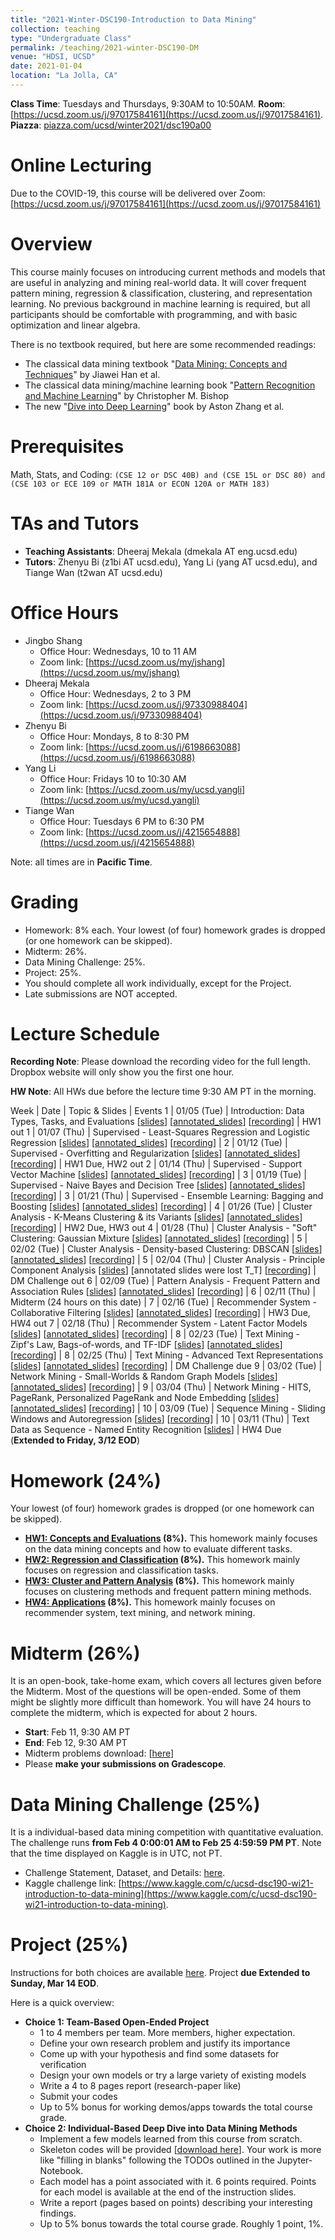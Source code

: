 ```yaml
---
title: "2021-Winter-DSC190-Introduction to Data Mining"
collection: teaching
type: "Undergraduate Class"
permalink: /teaching/2021-winter-DSC190-DM
venue: "HDSI, UCSD"
date: 2021-01-04
location: "La Jolla, CA"
---
```


**Class Time**: Tuesdays and Thursdays, 9:30AM to 10:50AM.  **Room**: [https://ucsd.zoom.us/j/97017584161](https://ucsd.zoom.us/j/97017584161).  **Piazza**: [piazza.com/ucsd/winter2021/dsc190a00](https://piazza.com/ucsd/winter2021/dsc190a00)


Online Lecturing
======

Due to the COVID-19, this course will be delivered over Zoom: [https://ucsd.zoom.us/j/97017584161](https://ucsd.zoom.us/j/97017584161)

Overview
======

This course mainly focuses on introducing current methods and models that are useful in analyzing and mining real-world data. It will cover frequent pattern mining, regression & classification, clustering, and representation learning. No previous background in machine learning is required, but all participants should be comfortable with programming, and with basic optimization and linear algebra. 

There is no textbook required, but here are some recommended readings:
- The classical data mining textbook "[Data Mining: Concepts and Techniques](https://books.google.com/books/about/Data_Mining_Concepts_and_Techniques.html?id=pQws07tdpjoC&source=kp_book_description)" by Jiawei Han et al.
- The classical data mining/machine learning book "[Pattern Recognition and Machine Learning](https://books.google.com/books/about/Pattern_Recognition_and_Machine_Learning.html?id=HL4HrgEACAAJ&source=kp_book_description)" by Christopher M. Bishop
- The new "[Dive into Deep Learning](https://d2l.ai/)" book by Aston Zhang et al.


Prerequisites
======

Math, Stats, and Coding: `(CSE 12 or DSC 40B) and (CSE 15L or DSC 80) and (CSE 103 or ECE 109 or MATH 181A or ECON 120A or MATH 183)`

TAs and Tutors
======

- **Teaching Assistants**: Dheeraj Mekala (dmekala AT eng.ucsd.edu)
- **Tutors**: Zhenyu Bi (z1bi AT ucsd.edu), Yang Li (yang AT ucsd.edu), and Tiange Wan (t2wan AT ucsd.edu)

Office Hours
======

- Jingbo Shang
    - Office Hour: Wednesdays, 10 to 11 AM
    - Zoom link: [https://ucsd.zoom.us/my/jshang](https://ucsd.zoom.us/my/jshang)
- Dheeraj Mekala
    - Office Hour: Wednesdays, 2 to 3 PM
    - Zoom link: [https://ucsd.zoom.us/j/97330988404](https://ucsd.zoom.us/j/97330988404)
- Zhenyu Bi
    - Office Hour: Mondays, 8 to 8:30 PM
    - Zoom link: [https://ucsd.zoom.us/j/6198663088](https://ucsd.zoom.us/j/6198663088)
- Yang Li
    - Office Hour: Fridays 10 to 10:30 AM
    - Zoom link: [https://ucsd.zoom.us/my/ucsd.yangli](https://ucsd.zoom.us/my/ucsd.yangli)
- Tiange Wan
    - Office Hour: Tuesdays 6 PM to 6:30 PM
    - Zoom link: [https://ucsd.zoom.us/j/4215654888](https://ucsd.zoom.us/j/4215654888)

Note: all times are in **Pacific Time**.

Grading
======

- Homework: 8% each. Your lowest (of four) homework grades is dropped (or one homework can be skipped).
- Midterm: 26%.
- Data Mining Challenge: 25%.
- Project: 25%.
- You should complete all work individually, except for the Project.
- Late submissions are NOT accepted.

Lecture Schedule
======

**Recording Note**: Please download the recording video for the full length. Dropbox website will only show you the first one hour.

**HW Note**: All HWs due before the lecture time 9:30 AM PT in the morning. 

Week | Date        | Topic & Slides                                                  | Events
1    | 01/05 (Tue) | Introduction: Data Types, Tasks, and Evaluations [[slides](https://www.dropbox.com/s/58ct0xenik20ele/lecture0_intro.pdf?dl=0)] [[annotated_slides](https://www.dropbox.com/s/zo7m6af79jhe6k5/annotated%20-%20lecture0_intro.pdf?dl=0)] [[recording](https://www.dropbox.com/sh/jfht3hhn7d37izo/AADtYp6qxXY8ub0rpgQDb4vfa?dl=0)] | HW1 out
1    | 01/07 (Thu) | Supervised - Least-Squares Regression and Logistic Regression [[slides](https://www.dropbox.com/s/de4bj6szj9wrbxd/lecture1_least_square_and_logistic.pdf?dl=0)] [[annotated_slides](https://www.dropbox.com/s/km3j2cn9ikpjwb5/annotated_lecture1_least_square_and_logistic.pdf?dl=0)] [[recording](https://www.dropbox.com/sh/8zkwye9lhjh8tle/AABT67s4DycyLoMZNirdy2Tpa?dl=0)] |
2    | 01/12 (Tue) | Supervised - Overfitting and Regularization [[slides](https://www.dropbox.com/s/augw50i1vfxrzj1/lecture2_overfitting.pdf?dl=0)] [[annotated_slides](https://www.dropbox.com/s/1py5ikbohv3qxd7/annotated_lecture2_overfitting.pdf?dl=0)] [[recording](https://www.dropbox.com/sh/zcdfnd44uzvz2vc/AAB6eEp_6BVL1aylBSTqy6SKa?dl=0)] | HW1 Due, HW2 out
2    | 01/14 (Thu) | Supervised - Support Vector Machine [[slides](https://www.dropbox.com/s/f3vipaqgggbyvhh/lecture3_svm.pdf?dl=0)] [[annotated_slides](https://www.dropbox.com/s/lho5wnskgly6ek9/annotated_lecture3_svm.pdf?dl=0)] [[recording](https://www.dropbox.com/sh/budgeo163ba9vjh/AACpHNIOBTMfShyldlXoA_B2a?dl=0)] |
3    | 01/19 (Tue) | Supervised - Naive Bayes and Decision Tree [[slides](https://www.dropbox.com/s/imofx8p89ilgtzl/lecture4_nb_and_dt.pdf?dl=0)] [[annotated_slides](https://www.dropbox.com/s/6ngtzlsk5oh67ch/annotated_lecture4_nb_and_dt.pdf?dl=0)] [[recording](https://www.dropbox.com/sh/xtxsgfrqdbv392l/AAA2NbvHzwoXvEbwij0CZnwva?dl=0)] |
3    | 01/21 (Thu) | Supervised - Ensemble Learning: Bagging and Boosting [[slides](https://www.dropbox.com/s/vhlswvpsdp1u62p/lecture5_ensemble.pdf?dl=0)] [[annotated_slides](https://www.dropbox.com/s/nb3c6pw7qsttnht/annotated_lecture5_ensemble.pdf?dl=0)] [[recording](https://www.dropbox.com/sh/sj3ar5nsqbkpg5j/AAC59IyotRmTZmtGFEcVRTuva?dl=0)] | 
4    | 01/26 (Tue) | Cluster Analysis - K-Means Clustering & its Variants [[slides](https://www.dropbox.com/s/eaboc2wqsamw9fb/lecture6_kmeans.pdf?dl=0)] [[annotated_slides](https://www.dropbox.com/s/6h0moc66ulng3vg/annotated_lecture6_kmeans.pdf?dl=0)] [[recording](https://www.dropbox.com/sh/edtvor5nev3p8ue/AAAgltG0rUPc8EvokxZtkHwxa?dl=0)] | HW2 Due, HW3 out
4    | 01/28 (Thu) | Cluster Analysis - "Soft" Clustering: Gaussian Mixture [[slides](https://www.dropbox.com/s/t6cdu3gnqtr9e33/lecture7_gaussin_mixture.pdf?dl=0)] [[annotated_slides](https://www.dropbox.com/s/60efrqpilglvn0o/annotated_lecture7_gaussin_mixture.pdf?dl=0)] [[recording](https://www.dropbox.com/sh/ukl2ye06mkj5hle/AAAnB9E0kzHY9p0mwgnpRFUHa?dl=0)] |
5    | 02/02 (Tue) | Cluster Analysis - Density-based Clustering: DBSCAN [[slides](https://www.dropbox.com/s/tgduwvacu1duwsi/lecture8_dbscan.pdf?dl=0)] [[annotated_slides](https://www.dropbox.com/s/mlw3rrocl7yf5za/annotated_lecture8_dbscan.pdf?dl=0)] [[recording](https://www.dropbox.com/sh/dkz81weqpqs6wft/AAD-heDF1kfJJhH6BOBH4R83a?dl=0)] |
5    | 02/04 (Thu) | Cluster Analysis - Principle Component Analysis [[slides](https://www.dropbox.com/s/en1mtdkzapn4a6w/lecture9_pca.pdf?dl=0)] [annotated slides were lost T_T] [[recording](https://www.dropbox.com/sh/zzloaniim52s70p/AACHJorPp8q9NwkkFJ5B8zIha?dl=0)] | DM Challenge out
6    | 02/09 (Tue) | Pattern Analysis - Frequent Pattern and Association Rules [[slides](https://www.dropbox.com/s/yd61qb4i98x3nlw/lecture10_pattern_analysis.pdf?dl=0)] [[annotated_slides](https://www.dropbox.com/s/wwmvzynwqxzoez4/annotated_lecture10_pattern_analysis.pdf?dl=0)] [[recording](https://www.dropbox.com/sh/hd12k1uqybb5uq7/AAAGWsTvJHEI0jVd5zJsnPACa?dl=0)] |
6    | 02/11 (Thu) | Midterm (24 hours on this date) |
7    | 02/16 (Tue) | Recommender System - Collaborative Filtering [[slides](https://www.dropbox.com/s/8cad8yammzcs0wv/lecture11_cf.pdf?dl=0)] [[annotated_slides](https://www.dropbox.com/s/zbs6nf3e0q200wz/annotated_lecture11_cf.pdf?dl=0)] [[recording](https://www.dropbox.com/sh/ies979whm0oalxb/AACf37LBu1GtksHmh7p99UASa?dl=0)] | HW3 Due, HW4 out
7    | 02/18 (Thu) | Recommender System - Latent Factor Models [[slides](https://www.dropbox.com/s/unu6kq65cjd3xil/lecture12_mf.pdf?dl=0)] [[annotated_slides](https://www.dropbox.com/s/lp26zclr30ldt9x/annotated_lecture12_mf.pdf?dl=0)] [[recording](https://www.dropbox.com/sh/qf54tp9pemsedv1/AABdaL_HZuovltvBOFdnFAgMa?dl=0)] |
8    | 02/23 (Tue) | Text Mining - Zipf's Law, Bags-of-words, and TF-IDF [[slides](https://www.dropbox.com/s/d5jzijjhl7ca53a/lecture13_text_basics.pdf?dl=0)] [[annotated_slides](https://www.dropbox.com/s/d9mrne4ujfmkvjk/annotated_lecture13_text_basics.pdf?dl=0)] [[recording](https://www.dropbox.com/sh/aicqoflnzia9wf5/AABChzcGEDqssZefBdXMccj9a?dl=0)] |
8    | 02/25 (Thu) | Text Mining - Advanced Text Representations [[slides](https://www.dropbox.com/s/coan037bthgis0h/lecture14_text_advanced.pdf?dl=0)] [[annotated_slides](https://www.dropbox.com/s/1naeqogwf9ag061/annotated_lecture14_text_advanced.pdf?dl=0)] [[recording](https://www.dropbox.com/sh/n7ome91id2edsch/AAB1tow8pRwjrSfo6dKZRS6Pa?dl=0)] | DM Challenge due
9    | 03/02 (Tue) | Network Mining - Small-Worlds & Random Graph Models [[slides](https://www.dropbox.com/s/nu4f5qcqkcvjaex/lecture15_DM_challenge_and_graph_basics.pdf?dl=0)] [[annotated_slides](https://www.dropbox.com/s/jwwyp4hpck32vxe/annotated_lecture15_DM_challenge_and_graph_basics.pdf?dl=0)] [[recording](https://www.dropbox.com/sh/1ox5oaolqndif7n/AACfVhIPIEMbkm_6gTrwyVuCa?dl=0)] | 
9    | 03/04 (Thu) | Network Mining - HITS, PageRank, Personalized PageRank and Node Embedding [[slides](https://www.dropbox.com/s/rbisd7tcw8ksawc/lecture16_graph_advanced.pdf?dl=0)] [[annotated_slides](https://www.dropbox.com/s/xfz7oq50j46qdrp/annotated_lecture16_graph_advanced.pdf?dl=0)] [[recording](https://www.dropbox.com/sh/ugg2meih8fhf0z5/AAChPJVbXN3mce_OS4NPw1_Ba?dl=0)] |
10   | 03/09 (Tue) | Sequence Mining - Sliding Windows and Autoregression [[slides](https://www.dropbox.com/s/3i8bx9rtmwgvor1/lecture17_time_series.pdf?dl=0)] [[recording](https://www.dropbox.com/sh/ax414vjny5uokua/AADRtj6cyzFKpX3QM3iyv82sa?dl=0)] |
10   | 03/11 (Thu) | Text Data as Sequence - Named Entity Recognition [[slides](https://www.dropbox.com/s/pp66z43cxbead3d/lecture18_ner.pdf?dl=0)] | HW4 Due (**Extended to Friday, 3/12 EOD**)

Homework (24%)
======

Your lowest (of four) homework grades is dropped (or one homework can be skipped).

- **[HW1: Concepts and Evaluations](https://www.dropbox.com/s/uq99nnn4v5so8dm/DSC190_WI21_HW1.pdf?dl=0) (8%).** This homework mainly focuses on the data mining concepts and how to evaluate different tasks.
- **[HW2: Regression and Classification](https://www.dropbox.com/sh/e8uko7zfti5woz7/AABMZQB4s2pjUuVizzOxTHEAa?dl=0) (8%).** This homework mainly focuses on regression and classification tasks.
- **[HW3: Cluster and Pattern Analysis](https://www.dropbox.com/sh/zvqdq9ctgm25qbg/AADafFAWtm_qULT2AoN15u3ca?dl=0) (8%).** This homework mainly focuses on clustering methods and frequent pattern mining methods.
- **[HW4: Applications](https://www.dropbox.com/sh/ki5nugulba4hxhy/AAABSk6QuUbsG70ax48Bd_Ksa?dl=0) (8%).** This homework mainly focuses on recommender system, text mining, and network mining.

Midterm (26%)
======

It is an open-book, take-home exam, which covers all lectures given before the Midterm. Most of the questions will be open-ended. Some of them might be slightly more difficult than homework. You will have 24 hours to complete the midterm, which is expected for about 2 hours.

- **Start**: Feb 11, 9:30 AM PT
- **End**: Feb 12, 9:30 AM PT
- Midterm problems download: [[here](https://www.dropbox.com/s/ivjj8ewlijibxyg/DSC190_Midterm_WI21.pdf?dl=0)]
- Please **make your submissions on Gradescope**.

Data Mining Challenge (25%)
======

It is a individual-based data mining competition with quantitative evaluation. The challenge runs **from Feb 4 0:00:01 AM to Feb 25 4:59:59 PM PT**. Note that the time displayed on Kaggle is in UTC, not PT.

- Challenge Statement, Dataset, and Details: [here](https://www.dropbox.com/s/uqwkoejffao49bk/DSC%20190_%20Intro%20to%20Data%20Mining%20%E2%80%93%20Data%20Mining%20Challenge.pdf?dl=0).
- Kaggle challenge link: [https://www.kaggle.com/c/ucsd-dsc190-wi21-introduction-to-data-mining](https://www.kaggle.com/c/ucsd-dsc190-wi21-introduction-to-data-mining).

Project (25%)
======

Instructions for both choices are available [here](https://www.dropbox.com/s/uzk1wxnz2ju77r9/Project%20Instructions.pdf?dl=0). Project ****due Extended to Sunday, Mar 14 EOD****.

Here is a quick overview:
- **Choice 1: Team-Based Open-Ended Project**
    - 1 to 4 members per team. More members, higher expectation.
    - Define your own research problem and justify its importance
    - Come up with your hypothesis and find some datasets for verification
    - Design your own models or try a large variety of existing models
    - Write a 4 to 8 pages report (research-paper like)
    - Submit your codes
    - Up to 5% bonus for working demos/apps towards the total course grade.
- **Choice 2: Individual-Based Deep Dive into Data Mining Methods**
    - Implement a few models learned from this course from scratch.
    - Skeleton codes will be provided [[download here](https://www.dropbox.com/sh/ivgbbcl4njwfteu/AAASmXLoZ5PctDNK1_JLduasa?dl=0)]. Your work is more like "filling in blanks" following the TODOs outlined in the Jupyter-Notebook.
    - Each model has a point associated with it. 6 points required. Points for each model is available at the end of the instruction slides.
    - Write a report (pages based on points) describing your interesting findings.
    - Up to 5% bonus towards the total course grade. Roughly 1 point, 1%.
